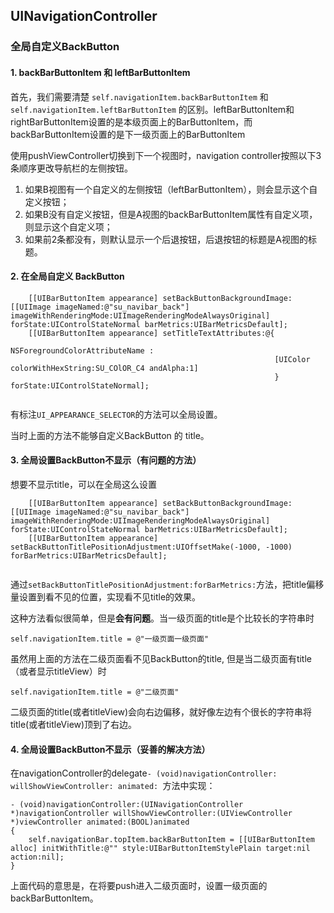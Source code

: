 ## UINavigationController

### 全局自定义BackButton

#### 1. backBarButtonItem 和 leftBarButtonItem

首先，我们需要清楚 `self.navigationItem.backBarButtonItem` 和 `self.navigationItem.leftBarButtonItem` 的区别。leftBarButtonItem和rightBarButtonItem设置的是本级页面上的BarButtonItem，而backBarButtonItem设置的是下一级页面上的BarButtonItem


使用pushViewController切换到下一个视图时，navigation controller按照以下3条顺序更改导航栏的左侧按钮。

1. 如果B视图有一个自定义的左侧按钮（leftBarButtonItem），则会显示这个自定义按钮；
2. 如果B没有自定义按钮，但是A视图的backBarButtonItem属性有自定义项，则显示这个自定义项；
3. 如果前2条都没有，则默认显示一个后退按钮，后退按钮的标题是A视图的标题。


#### 2. 在全局自定义 BackButton 

```
    [[UIBarButtonItem appearance] setBackButtonBackgroundImage:[[UIImage imageNamed:@"su_navibar_back"] imageWithRenderingMode:UIImageRenderingModeAlwaysOriginal] forState:UIControlStateNormal barMetrics:UIBarMetricsDefault];
    [[UIBarButtonItem appearance] setTitleTextAttributes:@{
                                                           NSForegroundColorAttributeName : 
                                                           [UIColor colorWithHexString:SU_COlOR_C4 andAlpha:1]
                                                           } forState:UIControlStateNormal];
    

```

有标注`UI_APPEARANCE_SELECTOR`的方法可以全局设置。

当时上面的方法不能够自定义BackButton 的 title。

#### 3. 全局设置BackButton不显示（有问题的方法）

想要不显示title，可以在全局这么设置

```
    [[UIBarButtonItem appearance] setBackButtonBackgroundImage:[[UIImage imageNamed:@"su_navibar_back"] imageWithRenderingMode:UIImageRenderingModeAlwaysOriginal] forState:UIControlStateNormal barMetrics:UIBarMetricsDefault];
    [[UIBarButtonItem appearance] setBackButtonTitlePositionAdjustment:UIOffsetMake(-1000, -1000) forBarMetrics:UIBarMetricsDefault];
    
```

通过`setBackButtonTitlePositionAdjustment:forBarMetrics:`方法，把title偏移量设置到看不见的位置，实现看不见title的效果。

这种方法看似很简单，但是**会有问题**。当一级页面的title是个比较长的字符串时

```
self.navigationItem.title = @"一级页面一级页面"
```

虽然用上面的方法在二级页面看不见BackButton的title, 但是当二级页面有title（或者显示titleView）时

```
self.navigationItem.title = @"二级页面"
```

二级页面的title(或者titleView)会向右边偏移，就好像左边有个很长的字符串将title(或者titleView)顶到了右边。


#### 4. 全局设置BackButton不显示（妥善的解决方法）

在navigationController的delegate`- (void)navigationController: willShowViewController: animated:
`方法中实现：

```
- (void)navigationController:(UINavigationController *)navigationController willShowViewController:(UIViewController *)viewController animated:(BOOL)animated
{
    self.navigationBar.topItem.backBarButtonItem = [[UIBarButtonItem alloc] initWithTitle:@"" style:UIBarButtonItemStylePlain target:nil action:nil];
}

```

上面代码的意思是，在将要push进入二级页面时，设置一级页面的backBarButtonItem。

